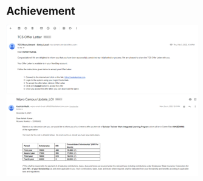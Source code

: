 # Achievement 

![logo](https://github.com/Ashish-github05/Achievement/blob/main/TCS%20Offer%20letter.png)
![logo](https://github.com/Ashish-github05/Achievement/blob/main/Wipro%20offer%20letter.png)
